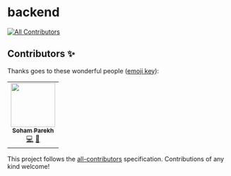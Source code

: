 # backend
<!-- ALL-CONTRIBUTORS-BADGE:START - Do not remove or modify this section -->
[![All Contributors](https://img.shields.io/badge/all_contributors-1-orange.svg?style=flat-square)](#contributors-)
<!-- ALL-CONTRIBUTORS-BADGE:END -->



## Contributors ✨

Thanks goes to these wonderful people ([emoji key](https://allcontributors.org/docs/en/emoji-key)):

<!-- ALL-CONTRIBUTORS-LIST:START - Do not remove or modify this section -->
<!-- prettier-ignore-start -->
<!-- markdownlint-disable -->
<table>
  <tr>
    <td align="center"><a href="https://sohamp.dev"><img src="https://avatars.githubusercontent.com/u/55358652?v=4?s=100" width="100px;" alt=""/><br /><sub><b>Soham Parekh</b></sub></a><br /><a href="https://github.com/sudiptog81/mlh-orihack-backend/commits?author=und3fined-v01d" title="Code">💻</a> <a href="https://github.com/sudiptog81/mlh-orihack-backend/pulls?q=is%3Apr+reviewed-by%3Aund3fined-v01d" title="Reviewed Pull Requests">👀</a></td>
  </tr>
</table>

<!-- markdownlint-restore -->
<!-- prettier-ignore-end -->

<!-- ALL-CONTRIBUTORS-LIST:END -->

This project follows the [all-contributors](https://github.com/all-contributors/all-contributors) specification. Contributions of any kind welcome!